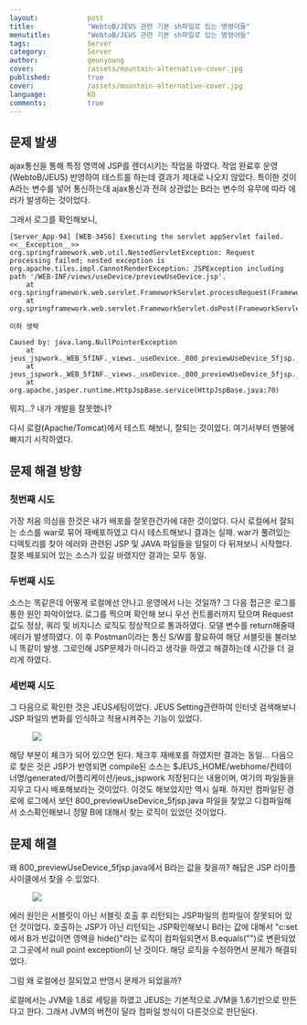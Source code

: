 ```yaml
---
layout:            post
title:             "WebtoB/JEUS 관련 기본 sh파일로 있는 명령어들"
menutitle:         "WebtoB/JEUS 관련 기본 sh파일로 있는 명령어들"
tags:              Server
category:          Server
author:            geunyoung
cover:             /assets/mountain-alternative-cover.jpg
published:         true
cover:             /assets/mountain-alternative-cover.jpg
language:          KO
comments:          true
---
```


## 문제 발생

ajax통신을 통해 특정 영역에 JSP를 렌더시키는 작업을 하였다. 작업 완료후 운영(WebtoB/JEUS) 반영하여 테스트를 하는데 결과가 제대로 나오지 않았다. 특이한 것이 A라는 변수를 넣어 통신하는데 ajax통신과 전혀 상관없는 B라는 변수의 유무에 따라 에러가 발생하는 것이었다.

그래서 로그를 확인해보니,

```text
[Server_App-94] [WEB-3456] Executing the servlet appServlet failed.
<<__Exception__>>
org.springframework.web.util.NestedServletException: Request processing failed; nested exception is org.apache.tiles.impl.CannotRenderException: JSPException including path '/WEB-INF/views/useDevice/previewUseDevice.jsp'.
	at org.springframework.web.servlet.FrameworkServlet.processRequest(FrameworkServlet.java:894)
	at org.springframework.web.servlet.FrameworkServlet.doPost(FrameworkServlet.java:789)
	
이하 생략

Caused by: java.lang.NullPointerException
	at jeus_jspwork._WEB_5fINF._views._useDevice._800_previewUseDevice_5fjsp._jspx_meth_c_005fif_005f2(_800_previewUseDevice_5fjsp.java:1523)
	at jeus_jspwork._WEB_5fINF._views._useDevice._800_previewUseDevice_5fjsp._jspService(_800_previewUseDevice_5fjsp.java:459)
	at org.apache.jasper.runtime.HttpJspBase.service(HttpJspBase.java:70)

```

뭐지...? 내가 개발을 잘못했나?

다시 로컬(Apache/Tomcat)에서 테스트 해보니, 잘되는 것이었다. 여기서부터 멘붕에 빠지기 시작하였다.


## 문제 해결 방향

### 첫번째 시도

 가장 처음 의심을 한것은 내가 배포를 잘못한건가에 대한 것이었다. 다시 로컬에서 잘되는 소스를 war로 묶어 재배포하였고 다시 테스트해보니 결과는 실패. war가 풀려있는 디렉토리를 찾아 에러와 관련된 JSP 및 JAVA 파일들을 일일이 다 뒤져보니 시작했다. 잘못 배포되어 있는 소스가 있길 바랬지만 결과는 모두 동일.
 
### 두번째 시도
 
  소스는 똑같은데 어떻게 로컬에선 안나고 운영에서 나는 것일까? 그 다음 접근은 로그를 통한 원인 파악이었다. 로그를 찍으며 확인해 보니 우선 컨트롤러까지 탔으며 Request값도 정상, 쿼리 및 비지니스 로직도 정상적으로 통과하였다. 모델 변수를 return해줄때 에러가 발생하였다. 이 후 Postman이라는 통신 S/W를 활요하여 해당 서블릿을 불러보니 똑같이 발생. 그로인해 JSP문제가 아니라고 생각을 하였고 해결하는데 시간을 더 걸리게 하였다.
  
### 세번째 시도

 그 다음으로 확인한 것은 JEUS세팅이었다. JEUS Setting관련하여 인터넷 검색해보니 JSP 파일의 변화를 인식하고 적용시켜주는 기능이 있었다.
 
<aside>
<figure>
<img src="{{ "/media/img/Mistakes/jeus20190326.png" | absolute_url }}" />
</figure>
</aside>
 
해당 부분이 체크가 되어 있으면 된다. 체크후 재배포를 하였지만 결과는 동일...
다음으로 찾은 것은 JSP가 반영되면 compile된 소스는 $JEUS_HOME/webhome/컨테이너명/generated/어플리케이션/jeus_jspwork 저장된다는 내용이며,
여기의 파일들을 지우고 다시 배포해보라는 것이었다. 이것도 해보았지만 역시 실패. 하지만 컴파일된 경로에 로그에서 보던 800_previewUseDevice_5fjsp.java 파일을 찾았고 디컴파일해서 소스확인해보니 정말 B에 대해서 찾는 로직이 있었던 것이었다.


## 문제 해결

왜 800_previewUseDevice_5fjsp.java에서 B라는 값을 찾을까? 해답은 JSP 라이플 사이클에서 찾을 수 있었다. 

<aside>
<figure>
<img src="{{ "/media/img/Mistakes/jsplifecycle.png" | absolute_url }}" />
</figure>
</aside>

에러 원인은 서블릿이 아닌 서블릿 호출 후 리턴되는 JSP파일의 컴파일이 잘못되어 있던 것이었다.
호출하는 JSP가 아닌 리턴되는 JSP확인해보니 B라는 값에 대해서 "c:set에서 B가 빈값이면 영역을 hide()"라는 로직이 컴파일되면서 B.equals("")로 변환되었고 그곳에서 null point exception이 난 것이다. 해당 로직을 수정하면서 문제가 해결되었다.

그럼 왜 로컬에선 잘되었고 반영시 문제가 되었을까?

로컬에서는 JVM을 1.8로 세팅을 하였고 JEUS는 기본적으로 JVM을 1.6기반으로 만든다고 한다. 그래서 JVM의 버전이 달라 컴파일 방식이 다른것으로 판단된다.

